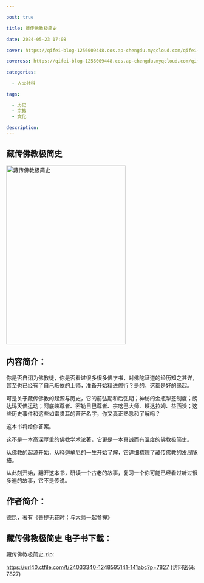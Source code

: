 ```yaml
---

post: true

title: 藏传佛教极简史

date: 2024-05-23 17:08

cover: https://qifei-blog-1256009448.cos.ap-chengdu.myqcloud.com/qifei-blog/6620ca4d0ea9cb1403d2f0f2.jpg

coveross: https://qifei-blog-1256009448.cos.ap-chengdu.myqcloud.com/qifei-blog/6620ca4d0ea9cb1403d2f0f2.jpg

categories:

  - 人文社科

tags:

  - 历史
  - 宗教
  - 文化

description:
---
```


## 藏传佛教极简史
<img alt="藏传佛教极简史 " class="aligncenter loading" data-was-processed="true" decoding="async" fetchpriority="high" height="471" src="https://qifei-blog-1256009448.cos.ap-chengdu.myqcloud.com/qifei-blog/6620ca4d0ea9cb1403d2f0f2.jpg " style="cursor: zoom-in;" width="314"/>

## 内容简介：

你是否自诩为佛教徒，你是否看过很多很多佛学书，对佛陀证道的经历知之甚详，甚至也已经有了自己皈依的上师，准备开始精进修行？是的，这都是好的缘起。

可是关于藏传佛教的起源与历史，它的前弘期和后弘期；神秘的金瓶掣签制度；朗达玛灭佛运动；阿底峡尊者、密勒日巴尊者、宗喀巴大师、班达拉姆、益西沃；这些历史事件和这些如雷贯耳的菩萨名字，你又真正熟悉和了解吗？

这本书将给你答案。

这不是一本高深厚重的佛教学术论著，它更是一本真诚而有温度的佛教极简史。

从佛教的起源开始，从释迦牟尼的一生开始了解，它详细梳理了藏传佛教的发展脉络。

从此刻开始，翻开这本书，研读一个古老的故事，复习一个你可能已经看过听过很多遍的故事，它不是传说。

## 作者简介：

德昆，著有《菩提无花时：与大师一起参禅》

## 藏传佛教极简史 电子书下载：
藏传佛教极简史.zip: 

https://url40.ctfile.com/f/24033340-1248595141-141abc?p=7827 (访问密码: 7827)
